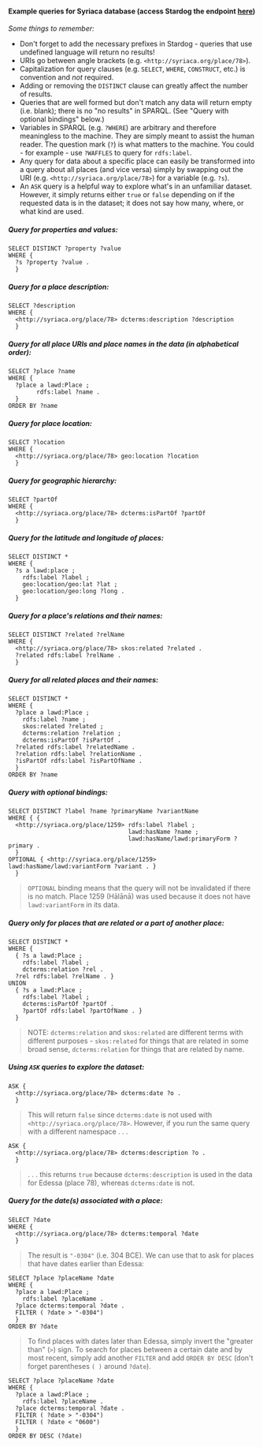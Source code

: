 #### Example queries for Syriaca database (access Stardog the endpoint [here](http://dev-rdf.library.vanderbilt.edu/))

_Some things to remember:_
* Don't forget to add the necessary prefixes in Stardog - queries that use undefined language will return no results!
* URIs go between angle brackets (e.g. `<http://syriaca.org/place/78>`).
* Capitalization for query clauses (e.g. `SELECT`, `WHERE`, `CONSTRUCT`, etc.) is convention and _not_ required.
* Adding or removing the `DISTINCT` clause can greatly affect the number of results.
* Queries that are well formed but don't match any data will return empty (i.e. blank); there is no "no results" in SPARQL. (See "Query with optional bindings" below.)
* Variables in SPARQL (e.g. `?WHERE`) are arbitrary and therefore meaningless to the machine. They are simply meant to assist the human reader. The question mark (`?`) is what matters to the machine. You could - for example - use `?WAFFLES` to query for `rdfs:label`.
* Any query for data about a specific place can easily be transformed into a query about all places (and vice versa) simply by swapping out the URI (e.g. `<http://syriaca.org/place/78>`) for a variable (e.g. `?s`).
* An `ASK` query is a helpful way to explore what's in an unfamiliar dataset. However, it simply returns either `true` or `false` depending on if the requested data is in the dataset; it does not say how many, where, or what kind are used.


##### Query for properties and values:
```
SELECT DISTINCT ?property ?value
WHERE {
  ?s ?property ?value .
  }
```


##### Query for a place description:
```
SELECT ?description
WHERE {
  <http://syriaca.org/place/78> dcterms:description ?description
  }
```


##### Query for all place URIs and place names in the data (in alphabetical order):
```
SELECT ?place ?name
WHERE {
  ?place a lawd:Place ;
        rdfs:label ?name .
  }
ORDER BY ?name
```


##### Query for place location:
```
SELECT ?location
WHERE {
  <http://syriaca.org/place/78> geo:location ?location
  }
```


##### Query for geographic hierarchy:
```
SELECT ?partOf
WHERE {
  <http://syriaca.org/place/78> dcterms:isPartOf ?partOf
  }
```


##### Query for the latitude and longitude of places:
```
SELECT DISTINCT *
WHERE {
  ?s a lawd:place ;
    rdfs:label ?label ;
    geo:location/geo:lat ?lat ;
    geo:location/geo:long ?long .
  }
```


##### Query for a place's relations and their names:

```
SELECT DISTINCT ?related ?relName
WHERE {
  <http://syriaca.org/place/78> skos:related ?related .
  ?related rdfs:label ?relName .
  }
```


##### Query for all related places and their names:
```
SELECT DISTINCT *
WHERE {
  ?place a lawd:Place ;
    rdfs:label ?name ;
    skos:related ?related ;
    dcterms:relation ?relation ;
    dcterms:isPartOf ?isPartOf .
  ?related rdfs:label ?relatedName .
  ?relation rdfs:label ?relationName .
  ?isPartOf rdfs:label ?isPartOfName .
  }
ORDER BY ?name
```

##### Query with optional bindings:
```
SELECT DISTINCT ?label ?name ?primaryName ?variantName
WHERE { {
  <http://syriaca.org/place/1259> rdfs:label ?label ;
                                  lawd:hasName ?name ;
                                  lawd:hasName/lawd:primaryForm ?primary .
  }
OPTIONAL { <http://syriaca.org/place/1259> lawd:hasName/lawd:variantForm ?variant . }
  }
```
> `OPTIONAL` binding means that the query will not be invalidated if there is no match.
> Place 1259 (Hālānā) was used because it does not have `lawd:variantForm` in its data.


##### Query only for places that are related or a part of another place:
```
SELECT DISTINCT *
WHERE {
  { ?s a lawd:Place ;
    rdfs:label ?label ;
    dcterms:relation ?rel .
  ?rel rdfs:label ?relName . }
UNION 
  { ?s a lawd:Place ;
    rdfs:label ?label ;
    dcterms:isPartOf ?partOf .
    ?partOf rdfs:label ?partOfName . }
  }
```
> NOTE: `dcterms:relation` and `skos:related` are different terms with different purposes - `skos:related` for things that are related in some broad sense, `dcterms:relation` for things that are related by name.


##### Using `ASK` queries to explore the dataset:
```
ASK {
  <http://syriaca.org/place/78> dcterms:date ?o .
  }
```
> This will return `false` since `dcterms:date` is not used with `<http://syriaca.org/place/78>`. However, if you run the same query with a different namespace . . .

```
ASK {
  <http://syriaca.org/place/78> dcterms:description ?o .
  }
```
> . . . this returns `true` because `dcterms:description` is used in the data for Edessa (place 78), whereas `dcterms:date` is not.


##### Query for the date(s) associated with a place:
```
SELECT ?date
WHERE {
  <http://syriaca.org/place/78> dcterms:temporal ?date
  }
```

> The result is `"-0304"` (i.e. 304 BCE). We can use that to ask for places that have dates earlier than Edessa:

```
SELECT ?place ?placeName ?date
WHERE {
  ?place a lawd:Place ;
    rdfs:label ?placeName .
  ?place dcterms:temporal ?date .
  FILTER ( ?date > "-0304")
  }
ORDER BY ?date
```
> To find places with dates later than Edessa, simply invert the "greater than" (`>`) sign.
> To search for places between a certain date and by most recent, simply add another `FILTER` and add `ORDER BY DESC` (don't forget parentheses `( )` around `?date`).

```
SELECT ?place ?placeName ?date
WHERE {
  ?place a lawd:Place ;
    rdfs:label ?placeName .
  ?place dcterms:temporal ?date .
  FILTER ( ?date > "-0304")
  FILTER ( ?date < "0600")
  }
ORDER BY DESC (?date)
```

